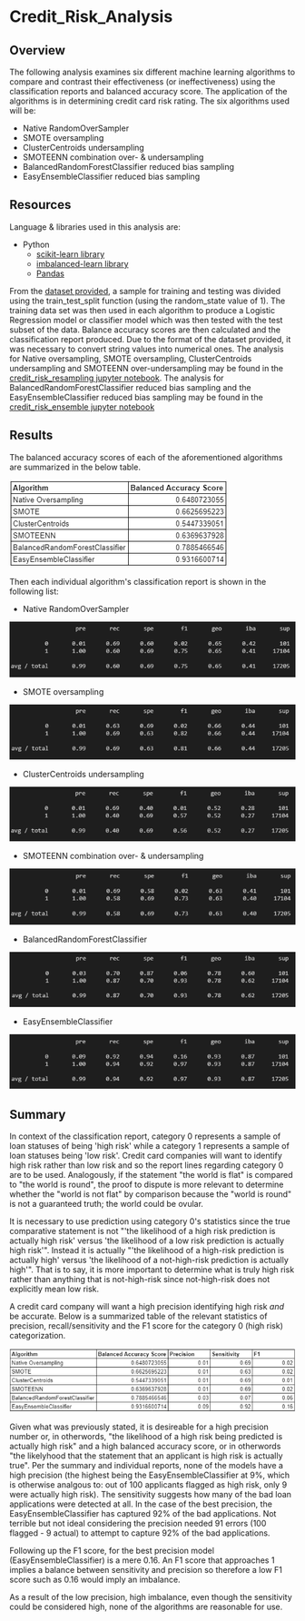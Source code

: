 # Credit_Risk_Analysis

## Overview

The following analysis examines six different machine learning algorithms to compare and contrast their effectiveness (or ineffectiveness) using the classification reports and balanced accuracy score. The application of the algorithms is in determining credit card risk rating. The six algorithms used will be:

* Native RandomOverSampler
* SMOTE oversampling
* ClusterCentroids undersampling
* SMOTEENN combination over- & undersampling
* BalancedRandomForestClassifier reduced bias sampling
* EasyEnsembleClassifier reduced bias sampling

## Resources

Language & libraries used in this analysis are:

* Python
  * [scikit-learn library](https://scikit-learn.org/stable/index.html)
  * [imbalanced-learn library](https://imbalanced-learn.org/stable/index.html)
  * [Pandas](https://pandas.pydata.org/docs/)

From the [dataset provided](LoanStats_2019Q1.csv), a sample for training and testing was divided using the train_test_split function (using the random_state value of 1). The training data set was then used in each algorithm to produce a Logistic Regression model or classifier model which was then tested with the test subset of the data. Balance accuracy scores are then calculated and the classification report produced. Due to the format of the dataset provided, it was necessary to convert string values into numerical ones. The analysis for Native oversampling, SMOTE oversampling, ClusterCentroids undersampling and SMOTEENN over-undersampling may be found in the [credit_risk_resampling jupyter notebook](credit_risk_resampling.ipynb). The analysis for BalancedRandomForestClassifier reduced bias sampling and the EasyEnsembleClassifier reduced bias sampling may be found in the [credit_risk_ensemble jupyter notebook](credit_risk_ensemble.ipynb)

## Results

The balanced accuracy scores of each of the aforementioned algorithms are summarized in the below table.

![BalancedAccuracyScores](/Resources/BalancedAccuracyScores.png)

Then each individual algorithm's classification report is shown in the following list:

* Native RandomOverSampler

![RandomOverSampler](/Resources/RandomOversampler.png)

* SMOTE oversampling

![SMOTE](/Resources/SMOTE.png)

* ClusterCentroids undersampling

![ClusterCentroids](/Resources/ClusterCentroids.png)

* SMOTEENN combination over- & undersampling

![SMOTEENN](/Resources/SMOTEENN.png)

* BalancedRandomForestClassifier

![BRFC](/Resources/BalancedRandomForestClassifier.png)

* EasyEnsembleClassifier

![EEAB](/Resources/EasyEnsembleAdaBoost.png)

## Summary

In context of the classification report, category 0 represents a sample of loan statuses of being 'high risk' while a category 1 represents a sample of loan statuses being 'low risk'. Credit card companies will want to identify high risk rather than low risk and so the report lines regarding category 0 are to be used. Analogously, if the statement "the world is flat" is compared to "the world is round", the proof to dispute is more relevant to determine whether the "world is not flat" by comparison because the "world is round" is not a guaranteed truth; the world could be ovular.

It is necessary to use prediction using category 0's statistics since the true comparative statement is not "'the likelihood of a high risk prediction is actually high risk' versus 'the likelihood of a low risk prediction is  actually high risk'". Instead it is actually "'the likelihood of a high-risk prediction is actually high' versus 'the likelihood of a not-high-risk prediction is actually high'". That is to say, it is more important to determine what is truly high risk rather than anything that is not-high-risk since not-high-risk does not explicitly mean low risk.

A credit card company will want a high precision identifying high risk *and* be accurate. Below is a summarized table of the relevant statistics of precision, recall/sensitivity and the F1 score for the category 0 (high risk) categorization.

![ReportsSummarized](/Resources/ReportsSummarized.png)

Given what was previously stated, it is desireable for a high precision number or, in otherwords, "the likelihood of a high risk being predicted is actually high risk" and a high balanced accuracy score, or in otherwords "the likelyhood that the statement that an applicant is high risk is actually true". Per the summary and individual reports, none of the models have a high precision (the highest being the EasyEnsembleClassifier at 9%, which is otherwise analgous to: out of 100 applicants flagged as high risk, only 9 were actually high risk). The sensitivity suggests how many of the bad loan applications were detected at all. In the case of the best precision, the EasyEnsembleClassifier has captured 92% of the bad applications. Not terrible but not ideal considering the precision needed 91 errors (100 flagged - 9 actual) to attempt to capture 92% of the bad applications.

Following up the F1 score, for the best precision model (EasyEnsembleClassifier) is a mere 0.16. An F1 score that approaches 1 implies a balance between sensitivity and precision so therefore a low F1 score such as 0.16 would imply an imbalance.

As a result of the low precision, high imbalance, even though the sensitivity could be considered high, none of the algorithms are reasonable for use.
